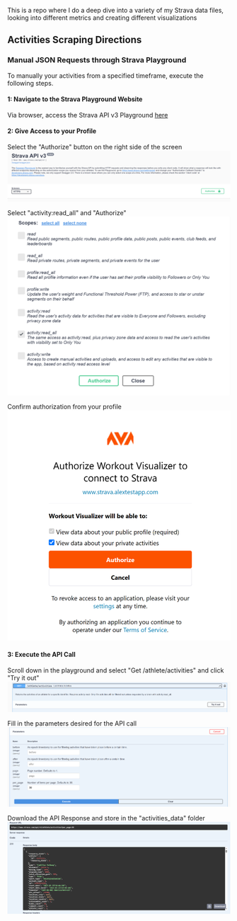 This is a repo where I do a deep dive into a variety of my Strava data files, looking into different metrics and creating different visualizations

## Activities Scraping Directions
### Manual JSON Requests through Strava Playground
To manually your activities from a specified timeframe, execute the following steps.

#### 1: Navigate to the Strava Playground Website
Via browser, access the Strava API v3 Playground [here](https://developers.strava.com/playground/)

#### 2: Give Access to your Profile
Select the "Authorize" button on the right side of the screen ![playground](images/playground.png)

Select "activity:read_all" and "Authorize" ![authorize](images/authorize.png)

Confirm authorization from your profile ![authorize_confirm](images/authorize_confirm.png)

#### 3: Execute the API Call

Scroll down in the playground and select "Get /athlete/activities" and click "Try it out" ![athlete_activities](images/athlete_activities.png)

Fill in the parameters desired for the API call ![api-call](images/api-call.png)

Download the API Response and store in the "activities_data" folder ![api-response](images/api-response.png)




